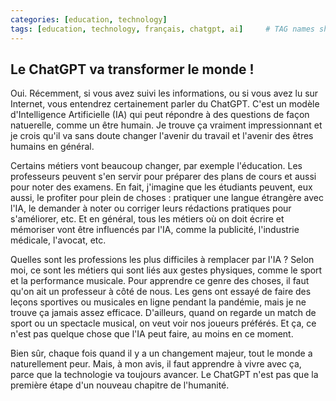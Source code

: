 ```yaml
---
categories: [education, technology]
tags: [education, technology, français, chatgpt, ai]     # TAG names should always be lowercase
---
```

## Le ChatGPT va transformer le monde !

Oui. Récemment, si vous avez suivi les informations, ou si vous avez lu sur Internet, vous entendrez certainement parler du ChatGPT. C'est un modèle d'Intelligence Artificielle (IA) qui peut répondre à des questions de façon natuerelle, comme un être humain. Je trouve ça vraiment impressionnant et je crois qu'il va sans doute changer l'avenir du travail et l'avenir des êtres humains en général.

Certains métiers vont beaucoup changer, par exemple l'éducation. Les professeurs peuvent s'en servir pour préparer des plans de cours et aussi pour noter des examens. En fait, j'imagine que les étudiants peuvent, eux aussi, le profiter pour plein de choses : pratiquer une langue étrangère avec l'IA, le demander à noter ou corriger leurs rédactions pratiques pour s'améliorer, etc. Et en général, tous les métiers où on doit écrire et mémoriser vont être influencés par l'IA, comme la publicité, l'industrie médicale, l'avocat, etc.

Quelles sont les professions les plus difficiles à remplacer par l'IA ? Selon moi, ce sont les métiers qui sont liés aux gestes physiques, comme le sport et la performance musicale. Pour apprendre ce genre des choses, il faut qu'on ait un professeur à côté de nous. Les gens ont essayé de faire des leçons sportives ou musicales en ligne pendant la pandémie, mais je ne trouve ça jamais assez efficace. D'ailleurs, quand on regarde un match de sport ou un spectacle musical, on veut voir nos joueurs préférés. Et ça, ce n'est pas quelque chose que l'IA peut faire, au moins en ce moment.

Bien sûr, chaque fois quand il y a un changement majeur, tout le monde a naturellement peur. Mais, à mon avis, il faut apprendre à vivre avec ça, parce que la technologie va toujours avancer. Le ChatGPT n'est pas que la première étape d'un nouveau chapitre de l'humanité.
